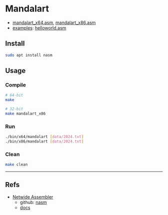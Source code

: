 # Mandalart

- [mandalart_x64.asm](mandalart_x64.asm), [mandalart_x86.asm](mandalart_x86.asm)
- [examples](examples): [helloworld.asm](examples/helloworld.asm)

## Install

```bash
sudo apt install nasm
```

## Usage

### Compile

```bash
# 64-bit
make

# 32-bit
make mandalart_x86
```

### Run

```bash
./bin/x64/mandalart [data/2024.txt]
./bin/x86/mandalart [data/2024.txt]
```

### Clean

```bash
make clean
```

---

## Refs

- [Netwide Assembler](https://www.nasm.us/)
  - github: [nasm](https://github.com/netwide-assembler/nasm)
  - [docs](https://www.nasm.us/docs.php)
